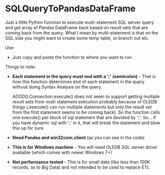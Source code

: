 # SQLQueryToPandasDataFrame
Just a little Python function to execute multi-statement SQL server query and get array of Pandas DataFrame back based on result sets that are coming back from the query.  What I mean by multi-statement is that on the SQL side you might want to create some temp table, or branch out etc.

Use:

- Just copy and paste the function to where you want to run.

Things to note:

- **Each statement in the query must end with a ';' (semicolon)** - That is how this function determines end of each statement in the query without doing Syntax Analysis on the query.

  ADODO.Connection.execute() does not seem to support getting multiple result sets from multi statement execution probably because of OLEDB thingy (.execute() can run multiple statements but only the result set from the first statement seems to be coming back).  So the function calls one execute() per block of sql statement that are devided by ';'.  So... if you have dynamic sql with ';' in it, that will break the statement and blow this up for sure.

- **Need Pandas and win32com.client** (as you can see in the code)

- **This is for Windows machine** - You will need OLEDB SQL server driver available (which comes with newer Windows 7+)

- **Not performance tested** - This is for small data (like less than 100K records, as to Big Data) and not intended to be used to replace ETL
